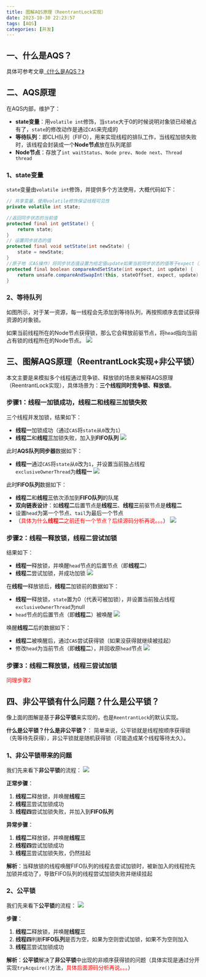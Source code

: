 ```yaml
---
title: 图解AQS原理（ReentrantLock实现）
date: 2023-10-30 22:23:57
tags: [AQS]
categories: [并发]
---
```


## 一、什么是AQS？
具体可参考文章[《什么是AQS？》](https://garyleeeee.github.io/2023/10/29/concurrent/shi-me-shi-aqs/)

## 二、AQS原理
在AQS内部，维护了：
* **state变量**：用`volatile int`修饰，当`state`大于0的时候说明对象锁已经被占有了，`state`的修改动作是通过`CAS`来完成的
* **等待队列**：即CLH队列（FIFO），用来实现线程的排队工作，当线程加锁失败时，该线程会封装成一个**Node节点**放在队列尾部
* **Node节点**：存放了`int waitStatus`、`Node prev`、`Node next`、`Thread thread`

### 1、state变量
`state`变量由`volatile int`修饰，并提供多个方法使用，大概代码如下：
```java
// 共享变量，使用volatile修饰保证线程可见性
private volatile int state;

//返回同步状态的当前值
protected final int getState() {
    return state;
}
// 设置同步状态的值
protected final void setState(int newState) {
    state = newState;
}
//原子地（CAS操作）将同步状态值设置为给定值update如果当前同步状态的值等于expect（期望值）
protected final boolean compareAndSetState(int expect, int update) {
    return unsafe.compareAndSwapInt(this, stateOffset, expect, update);
}
```

### 2、等待队列
如图所示，对于某一资源，每一线程会先添加到等待队列，再按照顺序去尝试获得资源的对象锁。

如果当前线程所在的Node节点获得锁，那么它会释放前驱节点，将`head`指向当前占有锁的线程所在的Node节点。
![](/images/concurrent/AQS等待队列.png)

## 三、图解AQS原理（ReentrantLock实现+非公平锁）
本文主要是来模拟多个线程通过竞争锁、释放锁的场景来解释AQS原理（ReentrantLock实现），具体场景为：**三个线程同时竞争锁、释放锁**。

### 步骤1：线程一加锁成功，线程二和线程三加锁失败
三个线程并发加锁，结果如下：
* **线程一**加锁成功（通过`CAS`将`state`从`0`改为`1`）
* **线程二**和**线程三**加锁失败，加入到**FIFO队列**
![](/images/concurrent/图解AQS原理1.png)
  
此时**AQS队列同步器**数据如下：
* **线程一**通过`CAS`将`state`从`0`改为`1`，并设置当前独占线程`exclusiveOwnerThread`为**线程一**
![](/images/concurrent/图解AQS原理2.png)

此时**FIFO队列**数据如下：
* **线程二**和**线程三**依次添加到**FIFO队列**的队尾
* **双向链表设计**：如**线程二**后置节点是**线程三**、**线程三**前驱节点是**线程二**
* 设置`head`为第一个节点、`tail`为最后一个节点
* （<font color=red>具体为什么**线程二**之前还有一个节点？后续源码分析再说。。。</font>）
![](/images/concurrent/图解AQS原理3.png)

### 步骤2：线程一释放锁，线程二尝试加锁
结果如下：
* **线程一**释放锁，并唤醒`head`节点的后置节点（即**线程二**）
* **线程二**尝试加锁，并成功加锁
![](/images/concurrent/图解AQS原理4.png)

在**线程一**释放锁后，**线程二**加锁前的数据如下：
* **线程一**释放锁，`state`置为0（代表可被加锁），并设置当前独占线程`exclusiveOwnerThread`为null
* `head`节点的后置节点（即**线程二**）被唤醒
![](/images/concurrent/图解AQS原理5.png)

唤醒**线程二**后的数据如下：
* **线程二**被唤醒后，通过`CAS`尝试获得锁（如果没获得就继续被挂起）
* 修改`head`为当前节点（即**线程二**），并回收原`head`节点
![](/images/concurrent/图解AQS原理6.png)

### 步骤3：线程二释放锁，线程三尝试加锁
<font color=red>同理步骤2</font>

## 四、非公平锁有什么问题？什么是公平锁？
像上面的图解是基于**非公平锁**来实现的，也是`ReentrantLock`的默认实现。

**什么是公平锁？什么是非公平锁？**： 简单来说，公平锁就是线程按顺序获得锁（先等待先获得），非公平锁就是随机获得锁（可能造成某个线程等待太久）。

### 1、非公平锁带来的问题
我们先来看下**非公平锁**的流程：
![](/images/concurrent/图解AQS原理7.png)

**正常步骤**：
1. **线程二**释放锁，并唤醒**线程三**
2. **线程三**尝试加锁成功
3. **线程四**尝试加锁失败，并加入到**FIFO队列**

**异常步骤**：
1. **线程二**释放锁，并唤醒**线程三**
2. **线程四**尝试加锁成功
3. **线程三**尝试加锁失败，仍然挂起

**解析**：当释放锁的线程唤醒FIFO队列的线程去尝试加锁时，被新加入的线程抢先加锁并成功了，导致FIFO队列的线程尝试加锁失败并继续挂起

### 2、公平锁
我们先来看下**公平锁**的流程：
![](/images/concurrent/图解AQS原理8.png)

**步骤**：
1. **线程二**释放锁，并唤醒**线程三**
2. **线程四**判断**FIFO队列**是否为空，如果为空则尝试加锁，如果不为空则加入
3. **线程三**尝试加锁成功

**解析**：**公平锁**解决了**非公平锁**中出现的非顺序获得锁的问题（具体实现是通过分开实现`tryAcquire()`方法，<font color=red>具体后面源码分析再说。。。</font>）